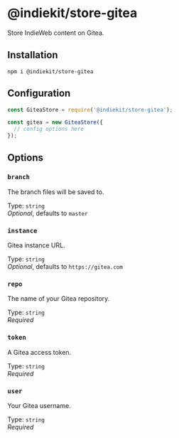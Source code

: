 # @indiekit/store-gitea

Store IndieWeb content on Gitea.

## Installation

`npm i @indiekit/store-gitea`

## Configuration

```js
const GiteaStore = require('@indiekit/store-gitea');

const gitea = new GiteaStore({
  // config options here
});
```

## Options

### `branch`

The branch files will be saved to.

Type: `string`\
*Optional*, defaults to `master`

### `instance`

Gitea instance URL.

Type: `string`\
*Optional*, defaults to `https://gitea.com`

### `repo`

The name of your Gitea repository.

Type: `string`\
*Required*

### `token`

A Gitea access token.

Type: `string`\
*Required*

### `user`

Your Gitea username.

Type: `string`\
*Required*
